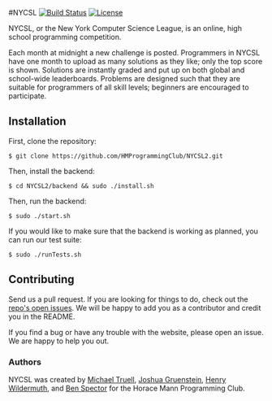 #NYCSL
[![Build Status](https://travis-ci.org/HMProgrammingClub/NYCSL2.svg?branch=master)](https://travis-ci.org/HMProgrammingClub/NYCSL2)
[![License](https://img.shields.io/badge/license-MIT-blue.svg)](https://raw.githubusercontent.com/HMProgrammingClub/NYCSL2/master/LICENSE)

NYCSL, or the New York Computer Science League, is an online, high school programming competition.

Each month at midnight a new challenge is posted. Programmers in NYCSL have one month to upload as many solutions as they like; only the top score is shown. Solutions are instantly graded and put up on both global and school-wide leaderboards. Problems are designed such that they are suitable for programmers of all skill levels; beginners are encouraged to participate.

## Installation

First, clone the repository:

```$ git clone https://github.com/HMProgrammingClub/NYCSL2.git```

Then, install the backend:

```$ cd NYCSL2/backend && sudo ./install.sh```

Then, run the backend:

```$ sudo ./start.sh```

If you would like to make sure that the backend is working as planned, you can run our test suite:

```$ sudo ./runTests.sh```

## Contributing

Send us a pull request. If you are looking for things to do, check out the [repo's open issues](https://github.com/HMProgrammingClub/NYCSL2/issues). We will be happy to add you as a contributor and credit you in the README.

If you find a bug or have any trouble with the website, please open an issue. We are happy to help you out.

### Authors

NYCSL was created by [Michael Truell](https://github.com/truell20), [Joshua Gruenstein](https://github.com/joshuagruenstein), [Henry Wildermuth](https://github.com/flyinggraysons), and [Ben Spector](https://github.com/Sydriax) for the Horace Mann Programming Club.
